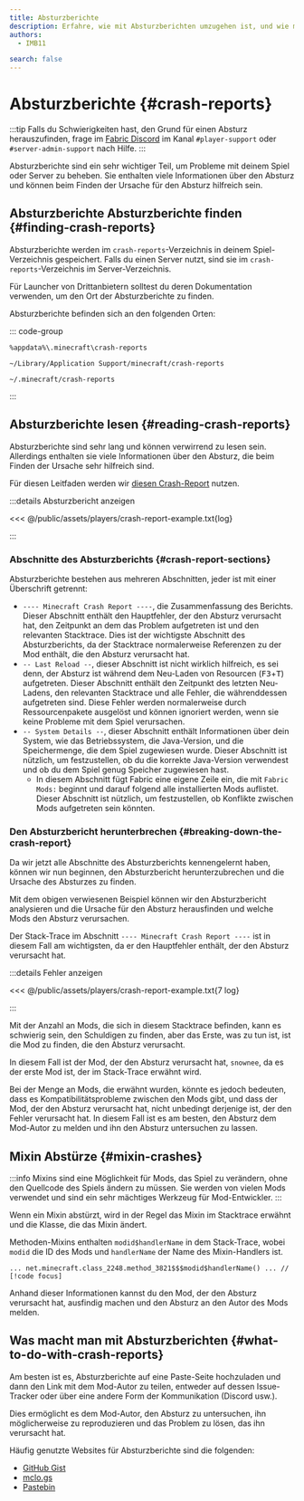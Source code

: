```yaml
---
title: Absturzberichte
description: Erfahre, wie mit Absturzberichten umzugehen ist, und wie man sie liest.
authors:
  - IMB11

search: false
---
```


# Absturzberichte {#crash-reports}

:::tip
Falls du Schwierigkeiten hast, den Grund für einen Absturz herauszufinden, frage im [Fabric Discord](https://discord.gg/v6v4pMv) im Kanal `#player-support` oder `#server-admin-support` nach Hilfe.
:::

Absturzberichte sind ein sehr wichtiger Teil, um Probleme mit deinem Spiel oder Server zu beheben. Sie enthalten viele Informationen über den Absturz und können beim Finden der Ursache für den Absturz hilfreich sein.

## Absturzberichte Absturzberichte finden {#finding-crash-reports}

Absturzberichte werden im `crash-reports`-Verzeichnis in deinem Spiel-Verzeichnis gespeichert. Falls du einen Server nutzt, sind sie im `crash-reports`-Verzeichnis im Server-Verzeichnis.

Für Launcher von Drittanbietern solltest du deren Dokumentation verwenden, um den Ort der Absturzberichte zu finden.

Absturzberichte befinden sich an den folgenden Orten:

::: code-group

```:no-line-numbers [Windows]
%appdata%\.minecraft\crash-reports
```

```:no-line-numbers [macOS]
~/Library/Application Support/minecraft/crash-reports
```

```:no-line-numbers [Linux]
~/.minecraft/crash-reports
```

:::

## Absturzberichte lesen {#reading-crash-reports}

Absturzberichte sind sehr lang und können verwirrend zu lesen sein. Allerdings enthalten sie viele Informationen über den Absturz, die beim Finden der Ursache sehr hilfreich sind.

Für diesen Leitfaden werden wir [diesen Crash-Report](/assets/players/crash-report-example.txt) nutzen.

:::details Absturzbericht anzeigen

<<< @/public/assets/players/crash-report-example.txt{log}

:::

### Abschnitte des Absturzberichts {#crash-report-sections}

Absturzberichte bestehen aus mehreren Abschnitten, jeder ist mit einer Überschrift getrennt:

- `---- Minecraft Crash Report ----`, die Zusammenfassung des Berichts. Dieser Abschnitt enthält den Hauptfehler, der den Absturz verursacht hat, den Zeitpunkt an dem das Problem aufgetreten ist und den relevanten Stacktrace. Dies ist der wichtigste Abschnitt des Absturzberichts, da der Stacktrace normalerweise Referenzen zu der Mod enthält, die den Absturz verursacht hat.
- `-- Last Reload --`, dieser Abschnitt ist nicht wirklich hilfreich, es sei denn, der Absturz ist während dem Neu-Laden von Resourcen (<kbd>F3</kbd>+<kbd>T</kbd>) aufgetreten. Dieser Abschnitt enthält den Zeitpunkt des letzten Neu-Ladens, den relevanten Stacktrace und alle Fehler, die währenddessen aufgetreten sind. Diese Fehler werden normalerweise durch Ressourcenpakete ausgelöst und können ignoriert werden, wenn sie keine Probleme mit dem Spiel verursachen.
- `-- System Details --`, dieser Abschnitt enthält Informationen über dein System, wie das Betriebssystem, die Java-Version, und die Speichermenge, die dem Spiel zugewiesen wurde. Dieser Abschnitt ist nützlich, um festzustellen, ob du die korrekte Java-Version verwendest und ob du dem Spiel genug Speicher zugewiesen hast.
  - In diesem Abschnitt fügt Fabric eine eigene Zeile ein, die mit `Fabric Mods:` beginnt und darauf folgend alle installierten Mods auflistet. Dieser Abschnitt ist nützlich, um festzustellen, ob Konflikte zwischen Mods aufgetreten sein könnten.

### Den Absturzbericht herunterbrechen {#breaking-down-the-crash-report}

Da wir jetzt alle Abschnitte des Absturzberichts kennengelernt haben, können wir nun beginnen, den Absturzbericht herunterzubrechen und die Ursache des Absturzes zu finden.

Mit dem obigen verwiesenen Beispiel können wir den Absturzbericht analysieren und die Ursache für den Absturz herausfinden und welche Mods den Absturz verursachen.

Der Stack-Trace im Abschnitt `---- Minecraft Crash Report ----` ist in diesem Fall am wichtigsten, da er den Hauptfehler enthält, der den Absturz verursacht hat.

:::details Fehler anzeigen

<<< @/public/assets/players/crash-report-example.txt{7 log}

:::

Mit der Anzahl an Mods, die sich in diesem Stacktrace befinden, kann es schwierig sein, den Schuldigen zu finden, aber das Erste, was zu tun ist, ist die Mod zu finden, die den Absturz verursacht.

In diesem Fall ist der Mod, der den Absturz verursacht hat, `snownee`, da es der erste Mod ist, der im Stack-Trace erwähnt wird.

Bei der Menge an Mods, die erwähnt wurden, könnte es jedoch bedeuten, dass es Kompatibilitätsprobleme zwischen den Mods gibt, und dass der Mod, der den Absturz verursacht hat, nicht unbedingt derjenige ist, der den Fehler verursacht hat. In diesem Fall ist es am besten, den Absturz dem Mod-Autor zu melden und ihn den Absturz untersuchen zu lassen.

## Mixin Abstürze {#mixin-crashes}

:::info
Mixins sind eine Möglichkeit für Mods, das Spiel zu verändern, ohne den Quellcode des Spiels ändern zu müssen. Sie werden von vielen Mods verwendet und sind ein sehr mächtiges Werkzeug für Mod-Entwickler.
:::

Wenn ein Mixin abstürzt, wird in der Regel das Mixin im Stacktrace erwähnt und die Klasse, die das Mixin ändert.

Methoden-Mixins enthalten `modid$handlerName` in dem Stack-Trace, wobei `modid` die ID des Mods und `handlerName` der Name des Mixin-Handlers ist.

```:no-line-numbers
... net.minecraft.class_2248.method_3821$$$modid$handlerName() ... // [!code focus]
```

Anhand dieser Informationen kannst du den Mod, der den Absturz verursacht hat, ausfindig machen und den Absturz an den Autor des Mods melden.

## Was macht man mit Absturzberichten {#what-to-do-with-crash-reports}

Am besten ist es, Absturzberichte auf eine Paste-Seite hochzuladen und dann den Link mit dem Mod-Autor zu teilen, entweder auf dessen Issue-Tracker oder über eine andere Form der Kommunikation (Discord usw.).

Dies ermöglicht es dem Mod-Autor, den Absturz zu untersuchen, ihn möglicherweise zu reproduzieren und das Problem zu lösen, das ihn verursacht hat.

Häufig genutzte Websites für Absturzberichte sind die folgenden:

- [GitHub Gist](https://gist.github.com/)
- [mclo.gs](https://mclo.gs/)
- [Pastebin](https://pastebin.com/)
